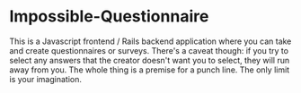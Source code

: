 # Impossible-Questionnaire

This is a Javascript frontend / Rails backend application where you can take and create questionnaires or surveys. There's a caveat though: if you try to select any answers that the creator doesn't want you to select, they will run away from you. The whole thing is a premise for a punch line. The only limit is your imagination.
